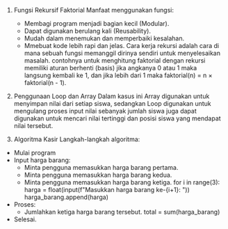 1. Fungsi Rekursif Faktorial
   Manfaat menggunakan fungsi:
   - Membagi program menjadi bagian kecil (Modular).
   - Dapat digunakan berulang kali (Reusability).
   - Mudah dalam menemukan dan memperbaiki kesalahan.
   - Mmebuat kode lebih rapi dan jelas.
   Cara kerja rekursi adalah cara di mana sebuah fungsi memanggil dirinya sendiri untuk menyelesaikan masalah. contohnya untuk menghitung faktorial dengan rekursi memiliki aturan berhenti (basis) jika angkanya 0 atau 1 maka langsung kembali ke 1, dan jika lebih dari 1 maka faktorial(n) = n × faktorial(n - 1).
   
2. Penggunaan Loop dan Array
   Dalam kasus ini Array digunakan untuk menyimpan nilai dari setiap siswa, sedangkan Loop digunakan untuk mengulang proses input nilai sebanyak jumlah siswa juga dapat digunakan untuk mencari nilai tertinggi dan posisi siswa yang mendapat nilai tersebut.
 
3.  Algoritma Kasir
   Langkah-langkah algoritma:
   - Mulai program
   - Input harga barang:
      - Minta pengguna memasukkan harga barang pertama. 
      - Minta pengguna memasukkan harga barang kedua.
      - Minta pengguna memasukkan harga barang ketiga.
         for i in range(3):
          harga = float(input(f"Masukkan harga barang ke-{i+1}: "))
          harga_barang.append(harga)
   - Proses:
      - Jumlahkan ketiga harga barang tersebut.
           total = sum(harga_barang)
   - Selesai.
